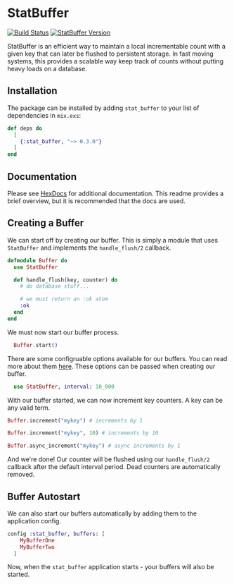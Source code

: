 # StatBuffer

[![Build Status](https://travis-ci.org/nsweeting/stat_buffer.svg?branch=master)](https://travis-ci.org/nsweeting/stat_buffer)
[![StatBuffer Version](https://img.shields.io/hexpm/v/stat_buffer.svg)](https://hex.pm/packages/stat_buffer)

StatBuffer is an efficient way to maintain a local incrementable count with a given key that can later be flushed to persistent storage. In fast moving systems, this provides a scalable way keep track of counts without putting heavy loads on a database.

## Installation

The package can be installed by adding `stat_buffer` to your list of dependencies in `mix.exs`:

```elixir
def deps do
  [
    {:stat_buffer, "~> 0.3.0"}
  ]
end
```

## Documentation

Please see [HexDocs](https://hexdocs.pm/stat_buffer/StatBuffer.html#content) for additional documentation. This readme provides a brief overview, but it is recommended that the docs are used.

## Creating a Buffer

We can start off by creating our buffer. This is simply a module that uses `StatBuffer`
and implements the `handle_flush/2` callback.

```elixir
defmodule Buffer do
  use StatBuffer

  def handle_flush(key, counter) do
    # do database stuff...

    # we must return an :ok atom
    :ok
  end
end
```

We must now start our buffer process.

```elixir
  Buffer.start()
```

There are some configruable options available for our buffers. You can read more about them [here](https://hexdocs.pm/stat_buffer/StatBuffer.html#module-options). These options can be passed when creating our buffer.

```elixir
  use StatBuffer, interval: 10_000
```

With our buffer started, we can now increment key counters. A key can be any valid term.

```elixir
Buffer.increment("mykey") # increments by 1

Buffer.increment("mykey", 10) # increments by 10

Buffer.async_increment("mykey") # async increments by 1
```

And we're done! Our counter will be flushed using our `handle_flush/2` callback
after the default interval period. Dead counters are automatically removed.

## Buffer Autostart

We can also start our buffers automatically by adding them to the application config.

```elixir
config :stat_buffer, buffers: [
    MyBufferOne
    MyBufferTwo
  ]
```

Now, when the `stat_buffer` application starts - your buffers will also be started.
